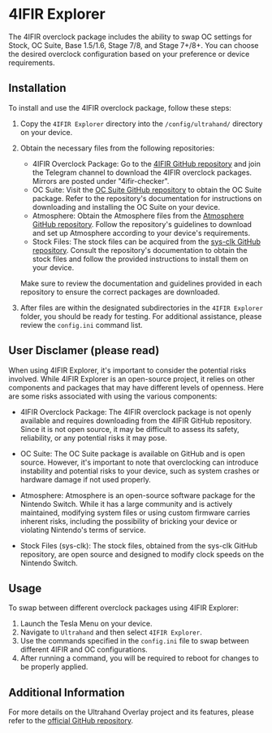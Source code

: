 # 4IFIR Explorer

The 4IFIR overclock package includes the ability to swap OC settings for Stock, OC Suite, Base 1.5/1.6, Stage 7/8, and Stage 7+/8+. You can choose the desired overclock configuration based on your preference or device requirements.

## Installation

To install and use the 4IFIR overclock package, follow these steps:

1. Copy the `4IFIR Explorer` directory into the `/config/ultrahand/` directory on your device.
2. Obtain the necessary files from the following repositories:

   - 4IFIR Overclock Package: Go to the [4IFIR GitHub repository](https://github.com/rashevskyv/4IFIR/blob/main/README_ENG.md) and join the Telegram channel to download the 4IFIR overclock packages. Mirrors are posted under "4ifir-checker".
   - OC Suite: Visit the [OC Suite GitHub repository](https://github.com/hanai3Bi/Switch-OC-Suite) to obtain the OC Suite package. Refer to the repository's documentation for instructions on downloading and installing the OC Suite on your device.
   - Atmosphere: Obtain the Atmosphere files from the [Atmosphere GitHub repository](https://github.com/Atmosphere-NX/Atmosphere). Follow the repository's guidelines to download and set up Atmosphere according to your device's requirements.
   - Stock Files: The stock files can be acquired from the [sys-clk GitHub repository](https://github.com/retronx-team/sys-clk). Consult the repository's documentation to obtain the stock files and follow the provided instructions to install them on your device.

   Make sure to review the documentation and guidelines provided in each repository to ensure the correct packages are downloaded.
3. After files are within the designated subdirectories in the `4IFIR Explorer` folder, you should be ready for testing.  For additional assistance, please review the `config.ini` command list.

## User Disclamer (please read)

When using 4IFIR Explorer, it's important to consider the potential risks involved. While 4IFIR Explorer is an open-source project, it relies on other components and packages that may have different levels of openness. Here are some risks associated with using the various components:

- 4IFIR Overclock Package: The 4IFIR overclock package is not openly available and requires downloading from the 4IFIR GitHub repository. Since it is not open source, it may be difficult to assess its safety, reliability, or any potential risks it may pose.

- OC Suite: The OC Suite package is available on GitHub and is open source. However, it's important to note that overclocking can introduce instability and potential risks to your device, such as system crashes or hardware damage if not used properly.

- Atmosphere: Atmosphere is an open-source software package for the Nintendo Switch. While it has a large community and is actively maintained, modifying system files or using custom firmware carries inherent risks, including the possibility of bricking your device or violating Nintendo's terms of service.

- Stock Files (sys-clk): The stock files, obtained from the sys-clk GitHub repository, are open source and designed to modify clock speeds on the Nintendo Switch.

## Usage

To swap between different overclock packages using 4IFIR Explorer:

1. Launch the Tesla Menu on your device.
2. Navigate to `Ultrahand` and then select `4IFIR Explorer`.
3. Use the commands specified in the `config.ini` file to swap between different 4IFIR and OC configurations.
4. After running a command, you will be required to reboot for changes to be properly applied.

## Additional Information

For more details on the Ultrahand Overlay project and its features, please refer to the [official GitHub repository](https://github.com/ppkantorski/Ultrahand-Overlay).
